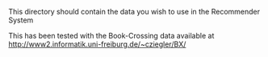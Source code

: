 This directory should contain the data you wish to use in the Recommender System

This has been tested with the Book-Crossing data available at
http://www2.informatik.uni-freiburg.de/~cziegler/BX/
